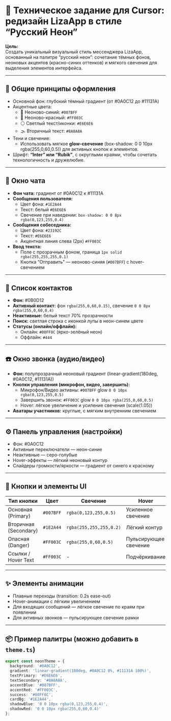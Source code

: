 # 🎨 Техническое задание для Cursor: редизайн LizaApp в стиле “Русский Неон”

**Цель:**  
Создать уникальный визуальный стиль мессенджера LizaApp, основанный на палитре “русский неон”: сочетание тёмных фонов, неоновых акцентов (красно-синих оттенков) и мягкого свечения для выделения элементов интерфейса.

---

## 🧱 Общие принципы оформления
- Основной фон: глубокий тёмный градиент (от #0A0C12 до #11131A)
- Акцентные цвета:
  - 🔵 Неоново-синий: `#007BFF`
  - 🔴 Неоново-красный: `#FF003C`
  - ⚪ Светлый текст/иконки: `#E6E6E6`
  - 🌫️ Вторичный текст: `#8A8A8A`
- Тени и свечение:
  - Использовать мягкое **glow-свечение** (box-shadow: 0 0 10px rgba(255,0,60,0.5)) для активных кнопок и элементов.
- Шрифт: **“Inter” или “Rubik”**, с округлыми краями, чтобы сочетать технологичность и дружелюбие.

---

## 💬 Окно чата
- **Фон чата:** градиент от #0A0C12 к #11131A  
- **Сообщения пользователя:**  
  - Цвет фона: `#1E2A44`  
  - Текст: белый `#E6E6E6`  
  - Свечение при наведении: `box-shadow: 0 0 8px rgba(0,123,255,0.4)`  
- **Сообщения собеседника:**  
  - Цвет фона: `#23192C`  
  - Текст: `#E6E6E6`  
  - Акцентная линия слева (2px) `#FF003C`
- **Ввод текста:**  
  - Поле с прозрачным фоном, граница `1px solid rgba(255,255,255,0.1)`  
  - Кнопка “Отправить” — неоново-синяя (`#007BFF`) с hover-свечением

---

## 📇 Список контактов
- **Фон:** #0B0D12  
- **Активный контакт:** фон `rgba(255,0,60,0.15)`, свечение `0 0 8px rgba(255,0,60,0.4)`  
- **Неактивные:** белый текст 70% прозрачности  
- **Поиск:** светлая строка с иконкой лупы в неон-синем цвете  
- **Статусы (онлайн/оффлайн):**
  - Онлайн: `#00FF8C` (ярко-зелёный неон)  
  - Оффлайн: `#444`  

---

## ☎️ Окно звонка (аудио/видео)
- **Фон:** полупрозрачный неоновый градиент (linear-gradient(180deg, #0A0C12, #11131A))
- **Кнопки управления (микрофон, видео, завершить):**
  - Микрофон/Видео активны: `#007BFF` glow `0 0 10px rgba(0,123,255,0.5)`
  - Завершить звонок: `#FF003C` glow `0 0 10px rgba(255,0,60,0.5)`
  - Hover: лёгкое увеличение и усиление свечения (scale(1.05))
- **Аватары участников:** круглые, с мягким внутренним свечением

---

## ⚙️ Панель управления (настройки)
- Фон: #0A0C12  
- Активные переключатели — неон-синие  
- Неактивные — серо-голубые  
- Hover-эффекты — лёгкий неоновый контур  
- Слайдеры громкости/яркости — градиент от синего к красному  

---

## 🔘 Кнопки и элементы UI
| Тип кнопки | Цвет | Свечение | Hover |
|-------------|-------|-----------|--------|
| Основная (Primary) | `#007BFF` | `rgba(0,123,255,0.5)` | Усиленное свечение |
| Вторичная (Secondary) | `#1E2A44` | `rgba(255,255,255,0.2)` | Лёгкий контур |
| Опасная (Danger) | `#FF003C` | `rgba(255,0,60,0.5)` | Пульсирующее свечение |
| Ссылки / Hover Text | `#FF003C` | - | Подчёркивание |

---

## ✨ Элементы анимации
- Плавные переходы (transition: 0.2s ease-out)
- Hover-анимации с лёгким увеличением
- Для входящих сообщений — лёгкое свечение по краям при появлении
- Для активных звонков — пульсирующее свечение рамки

---

## 📦 Пример палитры (можно добавить в `theme.ts`)
```typescript
export const neonTheme = {
  background: '#0A0C12',
  gradient: 'linear-gradient(180deg, #0A0C12 0%, #11131A 100%)',
  textPrimary: '#E6E6E6',
  textSecondary: '#8A8A8A',
  accentBlue: '#007BFF',
  accentRed: '#FF003C',
  success: '#00FF8C',
  cardBg: '#1E2A44',
  shadowBlue: '0 0 10px rgba(0,123,255,0.4)',
  shadowRed: '0 0 10px rgba(255,0,60,0.4)'
};
```
